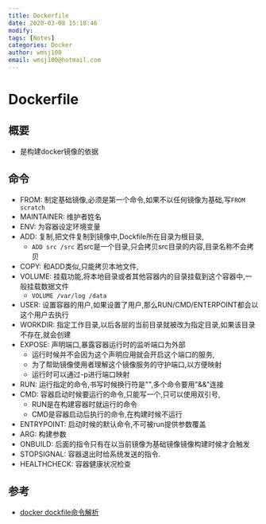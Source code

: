 ```yaml
---
title: Dockerfile
date: 2020-03-08 15:18:46
modify: 
tags: [Notes]
categories: Docker
author: wmsj100
email: wmsj100@hotmail.com
---
```


# Dockerfile

## 概要

- 是构建docker镜像的依据

## 命令

- FROM: 制定基础镜像,必须是第一个命令,如果不以任何镜像为基础,写`FROM scratch`
- MAINTAINER: 维护者姓名
- ENV: 为容器设定环境变量
- ADD: 复制,把文件复制到镜像中,Dockfile所在目录为根目录,
	- `ADD src /src` 若src是一个目录,只会拷贝src目录的内容,目录名称不会拷贝
- COPY: 和ADD类似,只能拷贝本地文件,
- VOLUME: 挂载功能,将本地目录或者其他容器内的目录挂载到这个容器中,一般挂载数据文件
	- `VOLUME /var/log /data`
- USER: 设置容器的用户,如果设置了用户,那么RUN/CMD/ENTERPOINT都会以这个用户去执行
- WORKDIR: 指定工作目录,以后各层的当前目录就被改为指定目录,如果该目录不存在,就会创建
- EXPOSE: 声明端口,暴露容器运行时的监听端口为外部
	- 运行时候并不会因为这个声明应用就会开启这个端口的服务,
	- 为了帮助镜像使用者理解这个镜像服务的守护端口,以方便映射
	- 运行时可以通过-p进行端口映射
- RUN: 运行指定的命令,书写时候换行符是"\",多个命令要用"&&"连接
- CMD: 容器启动时候要运行的命令,只能写一个,只可以使用双引号,
	- RUN是在构建容器时就运行的命令
	- CMD是容器启动后执行的命令,在构建时候不运行
- ENTRYPOINT: 启动时候的默认命令,不可被run提供参数覆盖
- ARG: 构建参数
- ONBUILD: 后面的指令只有在以当前镜像为基础镜像镜像构建时候才会触发
- STOPSIGNAL: 容器退出时给系统发送的指令.
- HEALTHCHECK: 容器健康状况检查

## 参考

- [docker dockfile命令解析](https://www.cnblogs.com/aresxin/p/Dockfile-ji-ben-yu-fa.html)
